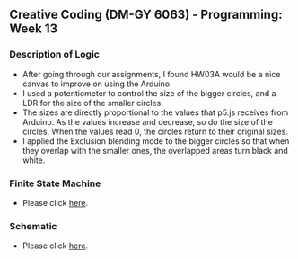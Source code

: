 ## Creative Coding (DM-GY 6063) - Programming: Week 13

### Description of Logic
- After going through our assignments, I found HW03A would be a nice canvas to improve on using the Arduino.
- I used a potentiometer to control the size of the bigger circles, and a LDR for the size of the smaller circles.
- The sizes are directly proportional to the values that p5.js receives from Arduino. As the values increase and decrease, so do the size of the circles. When the values read 0, the circles return to their original sizes.
- I applied the Exclusion blending mode to the bigger circles so that when they overlap with the smaller ones, the overlapped areas turn black and white.

### Finite State Machine
- Please click [here](https://drive.google.com/file/d/1mAJnIPA9eqOFGp4AZO2v27zLJDNgTccV/view?usp=sharing).

### Schematic
- Please click [here](https://drive.google.com/file/d/10ieMbInDyBM35ss2SUYxwHX9n6Bjt899/view?usp=sharing).